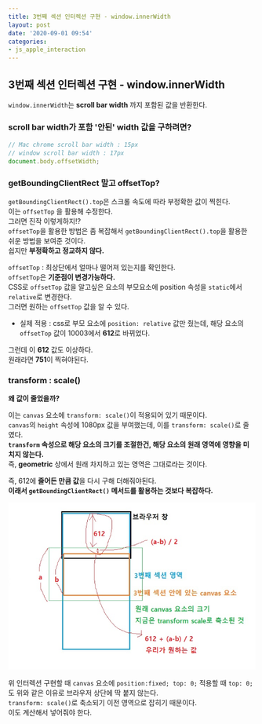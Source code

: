 ```yaml
---
title: 3번째 섹션 인터렉션 구현 - window.innerWidth
layout: post
date: '2020-09-01 09:54'
categories:
- js_apple_interaction
---
```


## 3번째 섹션 인터렉션 구현 - window.innerWidth

`window.innerWidth`는 **scroll bar width** 까지 포함된 값을 반환한다.  

### scroll bar width가 포함 '안된' width 값을 구하려면?  

```javascript
// Mac chrome scroll bar width : 15px
// window scroll bar width : 17px
document.body.offsetWidth;
```

### getBoundingClientRect 말고 offsetTop?

`getBoundingClientRect().top`은 스크롤 속도에 따라 부정확한 값이 찍힌다.  
이는 `offsetTop` 을 활용해 수정한다.  
그러면 진작 이렇게하지!?  
`offsetTop`을 활용한 방법은 좀 복잡해서 `getBoundingClientRect().top`을 활용한 쉬운 방법을 보여준 것이다.  
쉽지만 **부정확하고 정교하지 않다.**

`offsetTop` : 최상단에서 얼마나 떨어져 있는지를 확인한다.  
`offsetTop`은 **기준점이 변경가능하다.**  
CSS로 `offsetTop` 값을 알고싶은 요소의 부모요소에 position 속성을 `static`에서 `relative`로 변경한다.  
그러면 원하는 `offsetTop` 값을 알 수 있다.

* 실제 적용 : css로 부모 요소에 `position: relative` 값만 줬는데, 해당 요소의 `offsetTop` 값이 10003에서 **612**로 바뀌었다.

그런데 이 **612** 값도 이상하다.  
원래라면 **751**이 찍혀야된다.  

### transform : scale()

**왜 값이 줄었을까?**  

이는 `canvas` 요소에 `transform: scale()`이 적용되어 있기 때문이다.  
`canvas`의 `height` 속성에 1080px 값을 부여했는데, 이를 `transform: scale()`로 줄였다.  
**`transform` 속성으로 해당 요소의 크기를 조절한건, 해당 요소의 원래 영역에 영향을 미치지 않는다.**  
즉, **geometric** 상에서 원래 차지하고 있는 영역은 그대로라는 것이다.

즉, 612에 **줄어든 만큼 값**을 다시 구해 더해줘야된다.  
**이래서 `getBoundingClientRect()` 메서드를 활용하는 것보다 복잡하다.**

![](/static/img/practice1/image17.jpg)

위 인터렉션 구현할 때 `canvas` 요소에 `position:fixed; top: 0;` 적용할 때 `top: 0;`도 위와 같은 이유로 브라우저 상단에 딱 붙지 않는다.  
`transform: scale()`로 축소되기 이전 영역으로 잡히기 때문이다.  
이도 계산해서 넣어줘야 한다.